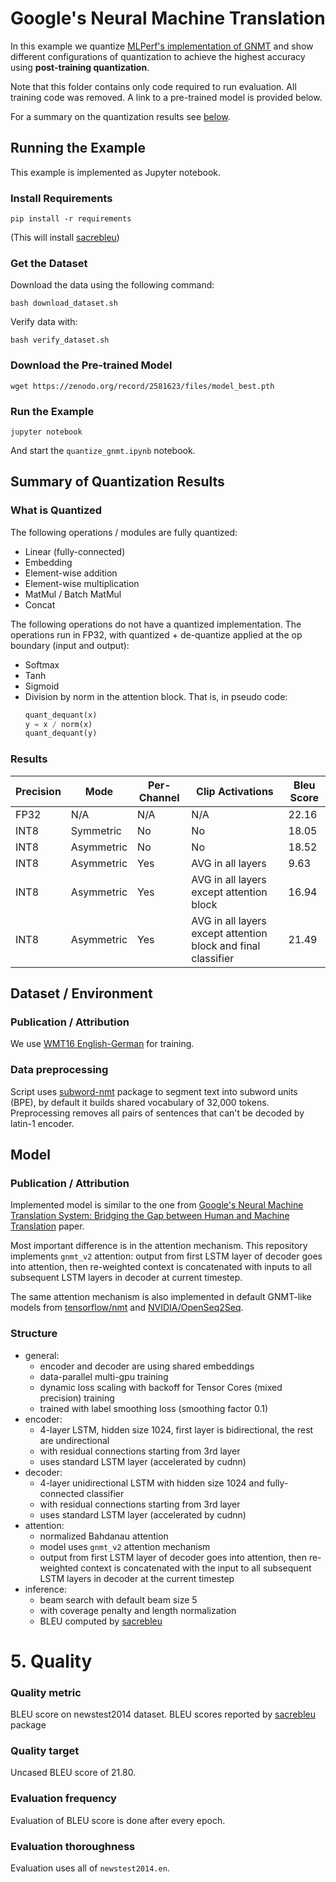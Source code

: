 # Google's Neural Machine Translation
In this example we quantize [MLPerf's implementation of GNMT](https://github.com/mlperf/training/tree/master/rnn_translator/pytorch)
and show different configurations of quantization to achieve the highest accuracy using **post-training quantization**.

Note that this folder contains only code required to run evaluation. All training code was removed. A link to a pre-trained model is provided below.

For a summary on the quantization results see [below](#results).

## Running the Example

This example is implemented as Jupyter notebook.

### Install Requirements

    pip install -r requirements

(This will install [sacrebleu](https://pypi.org/project/sacrebleu/))

### Get the Dataset

Download the data using the following command:

    bash download_dataset.sh

Verify data with:

    bash verify_dataset.sh

### Download the Pre-trained Model

    wget https://zenodo.org/record/2581623/files/model_best.pth

### Run the Example

    jupyter notebook

And start the `quantize_gnmt.ipynb` notebook.

## Summary of Quantization Results

### What is Quantized

The following operations / modules are fully quantized:

* Linear (fully-connected)
* Embedding
* Element-wise addition
* Element-wise multiplication
* MatMul / Batch MatMul
* Concat

The following operations do not have a quantized implementation. The operations run in FP32, with quantized + de-quantize applied at the op boundary (input and output):

* Softmax
* Tanh
* Sigmoid
* Division by norm in the attention block. That is, in pseudo code:
  ```python
  quant_dequant(x)
  y = x / norm(x)
  quant_dequant(y)
  ```

### Results

| Precision | Mode       | Per-Channel | Clip Activations                                              | Bleu Score |
|-----------|------------|-------------|---------------------------------------------------------------|------------|
| FP32      | N/A        | N/A         | N/A                                                           | 22.16      |
| INT8      | Symmetric  | No          | No                                                            | 18.05      |
| INT8      | Asymmetric | No          | No                                                            | 18.52      |
| INT8      | Asymmetric | Yes         | AVG in all layers                                             | 9.63       |
| INT8      | Asymmetric | Yes         | AVG in all layers except attention block                      | 16.94      |
| INT8      | Asymmetric | Yes         | AVG in all layers except attention block and final classifier | 21.49      |

## Dataset / Environment

### Publication / Attribution

We use [WMT16 English-German](http://www.statmt.org/wmt16/translation-task.html) for training.

### Data preprocessing

Script uses [subword-nmt](https://github.com/rsennrich/subword-nmt) package to segment text into subword units (BPE), by default it builds shared vocabulary of 32,000 tokens. Preprocessing removes all pairs of sentences that can't be decoded by latin-1 encoder.

## Model

### Publication / Attribution

Implemented model is similar to the one from [Google's Neural Machine Translation System: Bridging the Gap between Human and Machine Translation](https://arxiv.org/abs/1609.08144) paper.

Most important difference is in the attention mechanism. This repository implements `gnmt_v2` attention: output from first LSTM layer of decoder goes into attention, then re-weighted context is concatenated with inputs to all subsequent LSTM layers in decoder at current timestep.

The same attention mechanism is also implemented in default GNMT-like models from [tensorflow/nmt](https://github.com/tensorflow/nmt) and [NVIDIA/OpenSeq2Seq](https://github.com/NVIDIA/OpenSeq2Seq).

### Structure

* general:
  * encoder and decoder are using shared embeddings
  * data-parallel multi-gpu training
  * dynamic loss scaling with backoff for Tensor Cores (mixed precision) training
  * trained with label smoothing loss (smoothing factor 0.1)
* encoder:
  * 4-layer LSTM, hidden size 1024, first layer is bidirectional, the rest are
    undirectional
  * with residual connections starting from 3rd layer
  * uses standard LSTM layer (accelerated by cudnn)
* decoder:
  * 4-layer unidirectional LSTM with hidden size 1024 and fully-connected
    classifier
  * with residual connections starting from 3rd layer
  * uses standard LSTM layer (accelerated by cudnn)
* attention:
  * normalized Bahdanau attention
  * model uses `gnmt_v2` attention mechanism
  * output from first LSTM layer of decoder goes into attention,
  then re-weighted context is concatenated with the input to all subsequent
  LSTM layers in decoder at the current timestep
* inference:
  * beam search with default beam size 5
  * with coverage penalty and length normalization
  * BLEU computed by [sacrebleu](https://pypi.org/project/sacrebleu/)

# 5. Quality

### Quality metric
BLEU score on newstest2014 dataset.
BLEU scores reported by [sacrebleu](https://pypi.org/project/sacrebleu/) package

### Quality target
Uncased BLEU score of 21.80.

### Evaluation frequency
Evaluation of BLEU score is done after every epoch.

### Evaluation thoroughness
Evaluation uses all of `newstest2014.en`.
